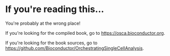 # If you're reading this...

You're probably at the wrong place!

If you're looking for the compiled book, go to https://osca.bioconductor.org.

If you're looking for the book sources, go to https://github.com/Bioconductor/OrchestratingSingleCellAnalysis.
